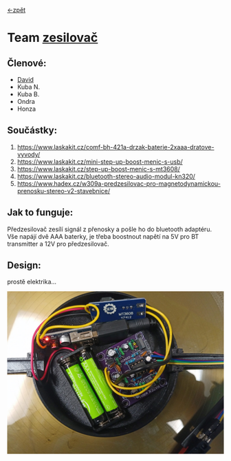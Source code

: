 [<-zpět](https://github.com/robodilna/gramofon)

# Team [zesilovač](zesilovac.md)

## Členové:
 - [David](https://github.com/davsla12)
 - Kuba N.
 - Kuba B.
 - Ondra
 - Honza

## Součástky: 
1. https://www.laskakit.cz/comf-bh-421a-drzak-baterie-2xaaa-dratove-vyvody/
2. https://www.laskakit.cz/mini-step-up-boost-menic-s-usb/
3. https://www.laskakit.cz/step-up-boost-menic-s-mt3608/
4. https://www.laskakit.cz/bluetooth-stereo-audio-modul-kn320/
5. https://www.hadex.cz/w309a-predzesilovac-pro-magnetodynamickou-prenosku-stereo-v2-stavebnice/

## Jak to funguje:

Předzesilovač zesílí signál z přenosky a pošle ho do bluetooth adaptéru. Vše napájí dvě AAA baterky, je třeba boostnout napětí na 5V pro BT transmitter a 12V pro předzesilovač.


## Design:
prostě elektrika...

![Detail předzesilovače](obrazky-gramofonu/predzesilovac.jpg)
